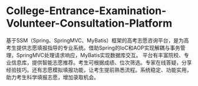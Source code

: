 # College-Entrance-Examination-Volunteer-Consultation-Platform
基于SSM（Spring、SpringMVC、MyBatis）框架的高考志愿咨询平台，是为高考生提供志愿填报指导的专业系统。借助Spring的IoC和AOP实现解耦与事务管理，SpringMVC处理请求响应，MyBatis实现数据库交互。  平台有丰富院校、专业信息库，提供智能志愿推荐。考生可根据成绩、位次筛选。专家在线答疑，分享经验技巧。还有志愿模拟填报功能，让考生提前熟悉流程。系统稳定、功能实用，助力考生科学填报志愿，增加录取机会。 

